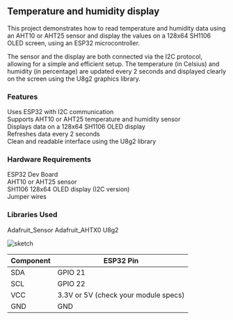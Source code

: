 ## Temperature and humidity display  
This project demonstrates how to read temperature and humidity data using an AHT10 or AHT25 sensor and display the values on a 128x64 SH1106 OLED screen, using an ESP32 microcontroller.
  
The sensor and the display are both connected via the I2C protocol, allowing for a simple and efficient setup. The temperature (in Celsius) and humidity (in percentage) are updated every 2 seconds and displayed clearly on the screen using the U8g2 graphics library.
  
### **Features**  
Uses ESP32 with I2C communication  
Supports AHT10 or AHT25 temperature and humidity sensor  
Displays data on a 128x64 SH1106 OLED display  
Refreshes data every 2 seconds  
Clean and readable interface using the U8g2 library  
  
### **Hardware Requirements**  
ESP32 Dev Board  
AHT10 or AHT25 sensor  
SH1106 128x64 OLED display (I2C version)  
Jumper wires  
  
### **Libraries Used**  
Adafruit_Sensor
Adafruit_AHTX0
U8g2

![sketch](https://github.com/user-attachments/assets/22e579d5-b7a6-4deb-9e6b-6b35c6695a7a)

| Component | ESP32 Pin                            |
| --------- | ------------------------------------ |
| SDA       | GPIO 21                              |
| SCL       | GPIO 22                              |
| VCC       | 3.3V or 5V (check your module specs) |
| GND       | GND                                  |
